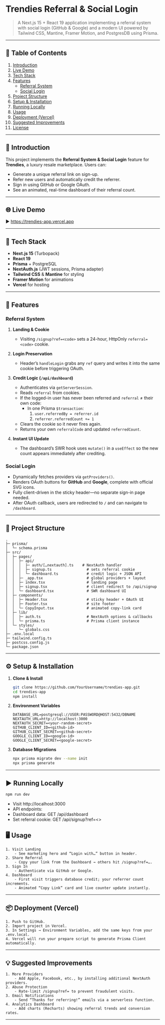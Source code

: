 # Trendies Referral & Social Login

> A Next.js 15 + React 19 application implementing a referral system with social login (GitHub & Google) and a modern UI powered by Tailwind CSS, Mantine, Framer Motion, and PostgresDB using Prisma.

---

## 📖 Table of Contents

1. [Introduction](#introduction)
2. [Live Demo](#live-demo)
3. [Tech Stack](#tech-stack)
4. [Features](#features)
   - [Referral System](#referral-system)
   - [Social Login](#social-login)
5. [Project Structure](#project-structure)
6. [Setup & Installation](#setup--installation)
7. [Running Locally](#running-locally)
8. [Usage](#usage)
9. [Deployment (Vercel)](#deployment-vercel)
10. [Suggested Improvements](#suggested-improvements)
11. [License](#license)

---

## 📝 Introduction

This project implements the **Referral System & Social Login** feature for **Trendies**, a luxury resale marketplace. Users can:

- Generate a unique referral link on sign-up.
- Refer new users and automatically credit the referrer.
- Sign in using GitHub or Google OAuth.
- See an animated, real-time dashboard of their referral count.

---

## 🌐 Live Demo

▶️ https://trendies-app.vercel.app

---

## 🧰 Tech Stack

- **Next.js 15** (Turbopack)
- **React 19**
- **Prisma** + PostgreSQL
- **NextAuth.js** (JWT sessions, Prisma adapter)
- **Tailwind CSS** & **Mantine** for styling
- **Framer Motion** for animations
- **Vercel** for hosting

---

## 🚀 Features

### Referral System

1. **Landing & Cookie**

   - Visiting `/signup?ref=<code>` sets a 24-hour, HttpOnly `referral=<code>` cookie.

2. **Login Preservation**

   - Header’s `handleLogin` grabs any `ref` query and writes it into the same cookie before triggering OAuth.

3. **Credit Logic (`/api/dashboard`)**

   - Authenticates via `getServerSession`.
   - Reads `referral` from cookies.
   - If the logged-in user has never been referred and `referral` ≠ their own code:
     - In one Prisma `$transaction`:
       1. `user.referredBy = referrer.id`
       2. `referrer.referredCount += 1`
   - Clears the cookie so it never fires again.
   - Returns your own `referralCode` and updated `referredCount`.

4. **Instant UI Update**
   - The dashboard’s SWR hook uses `mutate()` in a `useEffect` so the new count appears immediately after crediting.

### Social Login

- Dynamically fetches providers via `getProviders()`.
- Renders OAuth buttons for **GitHub** and **Google**, complete with official SVG icons.
- Fully client-driven in the sticky header—no separate sign-in page needed.
- After OAuth callback, users are redirected to `/` and can navigate to `/dashboard`.

---

## 📂 Project Structure

```text
.
├─ prisma/
│  └─ schema.prisma
├─ src/
│  ├─ pages/
│  │  ├─ api/
│  │  │  ├─ auth/[…nextauth].ts    # NextAuth handler
│  │  │  ├─ signup.ts                # sets referral cookie
│  │  │  └─ dashboard.ts             # credit logic + JSON API
│  │  ├─ _app.tsx                    # global providers + layout
│  │  ├─ index.tsx                   # landing page
│  │  ├─ signup.tsx                  # client redirect to /api/signup
│  │  └─ dashboard.tsx               # SWR dashboard UI
│  ├─ components/
│  │  ├─ Header.tsx                  # sticky header + OAuth UI
│  │  ├─ Footer.tsx                  # site footer
│  │  └─ CopyInput.tsx               # animated copy-link card
│  ├─ lib/
│  │  ├─ auth.ts                     # NextAuth options & callbacks
│  │  └─ prisma.ts                   # Prisma client instance
│  └─ styles/
│     └─ globals.css
├─ .env.local
├─ tailwind.config.ts
├─ postcss.config.js
└─ package.json
```

---

## ⚙️ Setup & Installation

1. **Clone & Install**
   ```bash
   git clone https://github.com/YourUsername/trendies-app.git
   cd trendies-app
   npm install
   ```
2. **Environment Variables**

   ```text
   DATABASE_URL=postgresql://USER:PASSWORD@HOST:5432/DBNAME
   NEXTAUTH_URL=http://localhost:3000
   NEXTAUTH_SECRET=<your-random-secret>
   GITHUB_CLIENT_ID=<github-id>
   GITHUB_CLIENT_SECRET=<github-secret>
   GOOGLE_CLIENT_ID=<google-id>
   GOOGLE_CLIENT_SECRET=<google-secret>
   ```

3. **Database Migrations**

   ```bash
   npx prisma migrate dev --name init
   npx prisma generate
   ```

---

## ▶️ Running Locally

```bash
npm run dev
```

- Visit http://localhost:3000
- API endpoints:
- Dashboard data: GET /api/dashboard
- Set referral cookie: GET /api/signup?ref=<>

## 🖥️ Usage

    1. Visit Landing
        - See marketing hero and “Login with…” button in header.
    2. Share Referral
        - Copy your link from the Dashboard → others hit /signup?ref=….
    3. Sign In
        - Authenticate via GitHub or Google.
    4. Dashboard
        - First visit triggers database credit; your referrer count increments.
        - Animated “Copy Link” card and live counter update instantly.

---

## 📦 Deployment (Vercel)

    1. Push to GitHub.
    2. Import project in Vercel.
    3. In Settings → Environment Variables, add the same keys from your .env.local.
    4. Vercel will run your prepare script to generate Prisma Client automatically.

---

## 💡 Suggested Improvements

    1. More Providers
        - Add Apple, Facebook, etc., by installing additional NextAuth providers.
    2. Abuse Protection
        - Rate-limit /signup?ref= to prevent fraudulent visits.
    3. Email Notifications
        - Send “Thanks for referring!” emails via a serverless function.
    4. Analytics Dashboard
        - Add charts (Recharts) showing referral trends and conversion rates.

---
